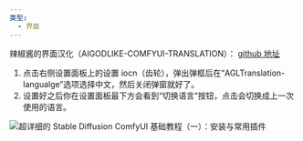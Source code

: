 ```yaml
---
类型:
  - 界面
---
```

辣椒酱的界面汉化（AIGODLIKE-COMFYUI-TRANSLATION）：
[github 地址](https://github.com/AIGODLIKE/AIGODLIKE-COMFYUI-TRANSLATION)

1. 点击右侧设置面板上的设置 iocn（齿轮），弹出弹框后在“AGLTranslation-langualge”选项选择中文，然后关闭弹窗就好了。
2. 设置好之后你在设置面板最下方会看到“切换语言”按钮，点击会切换成上一次使用的语言。

![超详细的 Stable Diffusion ComfyUI 基础教程（一）：安装与常用插件](https://image.uisdc.com/wp-content/uploads/2023/09/uisdc-sd-20230924-11.jpg)

